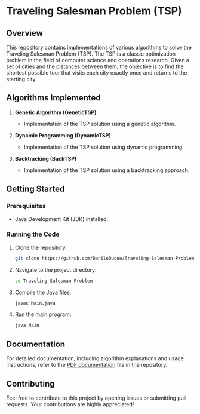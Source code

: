 # Traveling Salesman Problem (TSP)


## Overview

This repository contains implementations of various algorithms to solve the Traveling Salesman Problem (TSP). The TSP is a classic optimization problem in the field of computer science and operations research. Given a set of cities and the distances between them, the objective is to find the shortest possible tour that visits each city exactly once and returns to the starting city.

## Algorithms Implemented

1. **Genetic Algorithm (GeneticTSP)**
   - Implementation of the TSP solution using a genetic algorithm.

2. **Dynamic Programming (DynamicTSP)**
   - Implementation of the TSP solution using dynamic programming.

3. **Backtracking (BackTSP)**
   - Implementation of the TSP solution using a backtracking approach.

## Getting Started

### Prerequisites

- Java Development Kit (JDK) installed.

### Running the Code

1. Clone the repository:

    ```bash
    git clone https://github.com/DaniloDuque/Traveling-Salesman-Problem
    ```

2. Navigate to the project directory:

    ```bash
    cd Traveling-Salesman-Problem
    ```

3. Compile the Java files:

    ```bash
    javac Main.java
    ```

4. Run the main program:

    ```bash
    java Main
    ```

## Documentation

For detailed documentation, including algorithm explanations and usage instructions, refer to the [PDF documentation](DocumentationTSP.pdf) file in the repository.

## Contributing

Feel free to contribute to this project by opening issues or submitting pull requests. Your contributions are highly appreciated!


